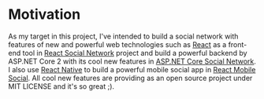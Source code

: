 # Motivation

As my target in this project, I've intended to build a social network with features of new and powerful web technologies such as [React](https://facebook.github.io/react/) as a front-end tool in [React Social Network](https://github.com/Qolzam/react-social-network) project and build a powerful backend by ASP.NET Core 2 with its cool new features in [ASP.NET Core Social Network](https://github.com/Qolzam/aspnet-core-social-network). I also use [React Native](https://facebook.github.io/react-native/) to build a powerful mobile social app in [React Mobile Social](https://github.com/Qolzam/react-mobile-social). All cool new features are providing as an open source project under MIT LICENSE and it's so great ;).